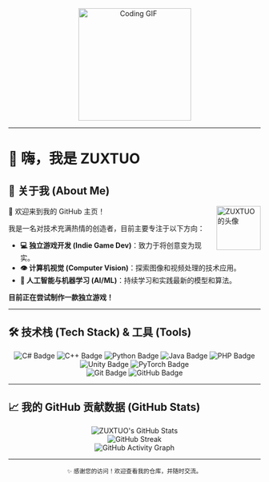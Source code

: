 <div align="center">
  <picture>
    <source media="(prefers-color-scheme: dark)" srcset="https://cdn.jsdelivr.net/gh/sun0225SUN/sun0225SUN/assets/images/coding.gif" />
    <source media="(prefers-color-scheme: light)" srcset="https://cdn.jsdelivr.net/gh/sun0225SUN/sun0225SUN/assets/images/developer.svg" height="225px" />
    <img src="https://cdn.jsdelivr.net/gh/sun0225SUN/sun0225SUN/assets/images/coding.gif" alt="Coding GIF" />
  </picture>
</div>

***

# 👋 嗨，我是 ZUXTUO

## 🚀 关于我 (About Me)

<img align="right" width="88" src="https://avatars.githubusercontent.com/u/100578848?v=4" alt="ZUXTUO的头像" />

👋 欢迎来到我的 GitHub 主页！

我是一名对技术充满热情的创造者，目前主要专注于以下方向：

* **💻 独立游戏开发 (Indie Game Dev)**：致力于将创意变为现实。
* **👁️ 计算机视觉 (Computer Vision)**：探索图像和视频处理的技术应用。
* **🤖 人工智能与机器学习 (AI/ML)**：持续学习和实践最新的模型和算法。

**目前正在尝试制作一款独立游戏！**

***

## 🛠️ 技术栈 (Tech Stack) & 工具 (Tools)

<p align="center">
  <img src="https://img.shields.io/badge/-C%23-239120?style=for-the-badge&logo=c-sharp&logoColor=white" alt="C# Badge" />
  <img src="https://img.shields.io/badge/-C%2B%2B-00599C?style=for-the-badge&logo=cplusplus&logoColor=white" alt="C++ Badge" />
  <img src="https://img.shields.io/badge/-Python-3776AB?style=for-the-badge&logo=python&logoColor=white" alt="Python Badge" />
  <img src="https://img.shields.io/badge/-Java-007396?style=for-the-badge&logo=java&logoColor=white" alt="Java Badge" />
  <img src="https://img.shields.io/badge/-PHP-777BB4?style=for-the-badge&logo=php&logoColor=white" alt="PHP Badge" />
  
  <br/>
  
  <img src="https://img.shields.io/badge/-Unity-FFFFFF?style=for-the-badge&logo=unity&logoColor=black" alt="Unity Badge" />
  <img src="https://img.shields.io/badge/-PyTorch-EE4C2C?style=for-the-badge&logo=pytorch&logoColor=white" alt="PyTorch Badge" />
  
  <br/>
  
  <img src="https://img.shields.io/badge/-Git-F05032?style=for-the-badge&logo=git&logoColor=white" alt="Git Badge" />
  <img src="https://img.shields.io/badge/-GitHub-181717?style=for-the-badge&logo=github&logoColor=white" alt="GitHub Badge" />
</p>

***

## 📈 我的 GitHub 贡献数据 (GitHub Stats)

<div align="center">
  <img src="https://github-readme-stats.vercel.app/api?username=ZUXTUO&show_icons=true&theme=tokyo-night&hide_border=true&count_private=true" alt="ZUXTUO's GitHub Stats" />
</div>

<div align="center">
  <picture>
    <source media="(prefers-color-scheme: light)" srcset="https://streak-stats.demolab.com/?user=ZUXTUO&theme=light&hide_border=true" />
    <img src="https://streak-stats.demolab.com/?user=ZUXTUO&theme=dark&hide_border=true" alt="GitHub Streak" />
  </picture>
</div>

<div align="center">
  <picture>
    <source media="(prefers-color-scheme: dark)"  srcset="https://github-readme-activity-graph.vercel.app/graph?username=ZUXTUO&theme=tokyo-night" />
    <source media="(prefers-color-scheme: light)" srcset="https://github-readme-activity-graph.vercel.app/graph?username=ZUXTUO&theme=xcode" />
    <img src="https://github-readme-activity-graph.vercel.app/graph?username=ZUXTUO&theme=tokyo-night" alt="GitHub Activity Graph" />
  </picture>
</div>

***

<p align="center">
  <small>
    ✨ 感谢您的访问！欢迎查看我的仓库，并随时交流。
  </small>
</p>